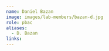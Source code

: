 ```yaml
---
name: Daniel Bazan
image: images/lab-members/bazan-d.jpg
role: pbac
aliases:
  - D. Bazan
links:
---
```


